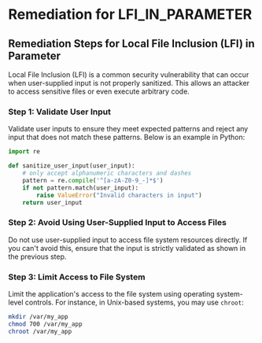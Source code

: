 # Remediation for LFI_IN_PARAMETER

## Remediation Steps for Local File Inclusion (LFI) in Parameter
Local File Inclusion (LFI) is a common security vulnerability that can occur when user-supplied input is not properly sanitized. This allows an attacker to access sensitive files or even execute arbitrary code.

### Step 1: Validate User Input
Validate user inputs to ensure they meet expected patterns and reject any input that does not match these patterns. Below is an example in Python:

```python
import re

def sanitize_user_input(user_input):
    # only accept alphanumeric characters and dashes
    pattern = re.compile('^[a-zA-Z0-9_-]*$')
    if not pattern.match(user_input):
        raise ValueError("Invalid characters in input")
    return user_input
```

### Step 2: Avoid Using User-Supplied Input to Access Files
Do not use user-supplied input to access file system resources directly. If you can't avoid this, ensure that the input is strictly validated as shown in the previous step.

### Step 3: Limit Access to File System
Limit the application's access to the file system using operating system-level controls. For instance, in Unix-based systems, you may use `chroot`:

```bash
mkdir /var/my_app
chmod 700 /var/my_app
chroot /var/my_app
```